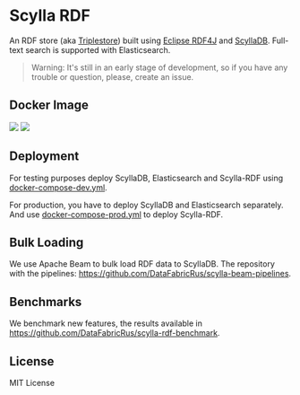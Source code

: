 # Scylla RDF

An RDF store (aka [Triplestore](https://en.wikipedia.org/wiki/Triplestore)) built using [Eclipse RDF4J](http://rdf4j.org/) and [ScyllaDB](http://scylladb.com/). Full-text search is supported with Elasticsearch.

> Warning: It's still in an early stage of development, so if you have any trouble or question, please, create an issue.

## Docker Image

[![](https://images.microbadger.com/badges/image/datafabricrus/scylla-rdf:0.0.1.svg)](https://microbadger.com/images/datafabricrus/scylla-rdf:0.0.1 "Get your own image badge on microbadger.com") 
[![](https://images.microbadger.com/badges/version/datafabricrus/scylla-rdf:0.0.1.svg)](https://microbadger.com/images/datafabricrus/scylla-rdf:0.0.1 "Get your own version badge on microbadger.com")

## Deployment

For testing purposes deploy ScyllaDB, Elasticsearch and Scylla-RDF using [docker-compose-dev.yml](https://github.com/DataFabricRus/scylla-rdf/blob/master/docker/docker-compose-dev.yml).

For production, you have to deploy ScyllaDB and Elasticsearch separately. And use [docker-compose-prod.yml](https://github.com/DataFabricRus/scylla-rdf/blob/master/docker/docker-compose-prod.yml) to deploy Scylla-RDF.

## Bulk Loading

We use Apache Beam to bulk load RDF data to ScyllaDB. The repository with the pipelines: https://github.com/DataFabricRus/scylla-beam-pipelines.

## Benchmarks

We benchmark new features, the results available in https://github.com/DataFabricRus/scylla-rdf-benchmark.

## License

MIT License
